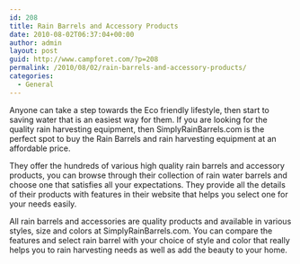 ```yaml
---
id: 208
title: Rain Barrels and Accessory Products
date: 2010-08-02T06:37:04+00:00
author: admin
layout: post
guid: http://www.campforet.com/?p=208
permalink: /2010/08/02/rain-barrels-and-accessory-products/
categories:
  - General
---
```

Anyone can take a step towards the Eco friendly lifestyle, then start to saving water that is an easiest way for them. If you are looking for the quality rain harvesting equipment, then SimplyRainBarrels.com is the perfect spot to buy the Rain Barrels and rain harvesting equipment at an affordable price. 

They offer the hundreds of various high quality rain barrels and accessory products, you can browse through their collection of rain water barrels and choose one that satisfies all your expectations. They provide all the details of their products with features in their website that helps you select one for your needs easily.

All rain barrels and accessories are quality products and available in various styles, size and colors at SimplyRainBarrels.com. You can compare the features and select rain barrel with your choice of style and color that really helps you to rain harvesting needs as well as add the beauty to your home.
